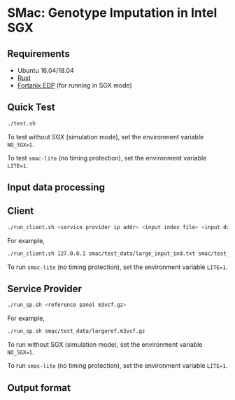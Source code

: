 # SMac: Genotype Imputation in Intel SGX
## Requirements
- Ubuntu 16.04/18.04
- [Rust](https://www.rust-lang.org/tools/install)
- [Fortanix EDP](https://edp.fortanix.com/docs/installation/guide/) (for running in SGX mode)

## Quick Test
```bash
./test.sh
```

To test without SGX (simulation mode), set the environment variable `NO_SGX=1`.

To test `smac-lite` (no timing protection), set the environment variable `LITE=1`.

<!--- To test on chr20 chunk1, first follow the instruction on https://github.com/statgen/Minimac4
to install minimac4. Replace the "minimac" executable in minimac/test_chr20_mmac.sh
with the correct path. Then run the script (test_chr20_mmac.sh) which saves the output to
out/mmac/. To test leak-resilient Rust implementation of minimac, run minimac/test_chr20_rust.sh
which saves the output to out/rust/. --->

## Input data processing
<!--- Add instructions --->

## Client

```bash
./run_client.sh <service provider ip addr> <input index file> <input data file> <output file>
```
For example, 

```bash
./run_client.sh 127.0.0.1 smac/test_data/large_input_ind.txt smac/test_data/large_input_dat.txt output.txt
```

To run `smac-lite` (no timing protection), set the environment variable `LITE=1`.

## Service Provider

```bash
./run_sp.sh <reference panel m3vcf.gz>
```

For example,
```bash
./run_sp.sh smac/test_data/largeref.m3vcf.gz
```

To run without SGX (simulation mode), set the environment variable `NO_SGX=1`.

To run `smac-lite` (no timing protection), set the environment variable `LITE=1`.

## Output format
<!--- Add explanation --->
